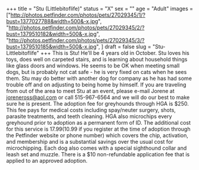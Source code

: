 +++
title = "Stu (Littlebitoflife)"
status = "X"
sex = ""
age = "Adult"
images = ["http://photos.petfinder.com/photos/pets/27029345/1/?bust=1377027788&width=500&-x.jpg",
"http://photos.petfinder.com/photos/pets/27029345/2/?bust=1379510182&width=500&-x.jpg",
"http://photos.petfinder.com/photos/pets/27029345/3/?bust=1379510185&width=500&-x.jpg",
]
draft = false
slug = "Stu-Littlebitoflife"
+++
This is Stu! He'll be 4 years old in October. Stu loves his toys, does well on carpeted stairs, and is learning about household things like glass doors and windows. He seems to be OK when meeting small dogs, but is probably not cat safe - he is very fixed on cats when he sees them. Stu may do better with another dog for company as he has had some trouble off and on adjusting to being home by himself.
If you are traveling from out of the area to meet Stu at an event, please e-mail Jorene at joreneross@aol.com or call 515-967-6564 and we will do our best to make sure he is present.
The adoption fee for greyhounds through HGA is $250. This fee pays for medical costs including spay/neuter surgery, shots, parasite treatments, and teeth cleaning. HGA also microchips every greyhound prior to adoption as a permanent form of ID. The additional cost for this service is $17.99 ($10.99 if you register at the time of adoption through the Petfinder website or phone number) which covers the chip, activation, and membership and is a substantial savings over the usual cost for microchipping. Each dog also comes with a special sighthound collar and leash set and muzzle. There is a $10 non-refundable application fee that is applied to an approved adoption.
